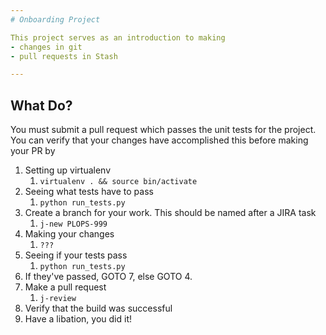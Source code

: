 ```yaml
---
# Onboarding Project

This project serves as an introduction to making
- changes in git 
- pull requests in Stash

---
```


## What Do?

You must submit a pull request which passes the unit tests for the project. You can verify that your changes have accomplished this before making your PR by
1. Setting up virtualenv
    1. `virtualenv . && source bin/activate`
2. Seeing what tests have to pass
    1. `python run_tests.py`
3. Create a branch for your work. This should be named after a JIRA task
    1. `j-new PLOPS-999`
4. Making your changes
    1. `???`
5. Seeing if your tests pass
    1. `python run_tests.py`
6. If they've passed, GOTO 7, else GOTO 4.
7. Make a pull request
    1. `j-review`
8. Verify that the build was successful
9. Have a libation, you did it!
